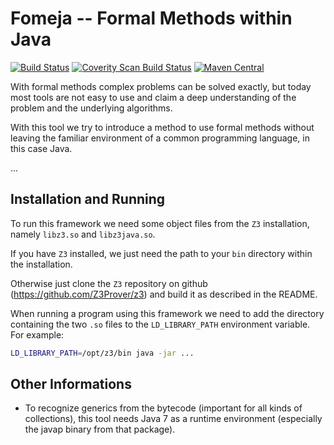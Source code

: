 Fomeja -- Formal Methods within Java
====================================

[![Build Status](https://travis-ci.org/razr69/fomeja.svg?branch=master)](https://travis-ci.org/razr69/fomeja)
[![Coverity Scan Build Status](https://scan.coverity.com/projects/8470/badge.svg)](https://scan.coverity.com/projects/fomeja)
[![Maven Central](https://img.shields.io/maven-central/v/de.uni_bremen.agra.fomeja/fomeja.svg)](http://mvnrepository.com/artifact/de.uni_bremen.agra.fomeja/fomeja)

With formal methods complex problems can be solved exactly, but today most
tools are not easy to use and claim a deep understanding of the problem and
the underlying algorithms.

With this tool we try to introduce a method to use formal methods without
leaving the familiar environment of a common programming language, in this case
Java.

...

Installation and Running
------------------------

To run this framework we need some object files from the `Z3` installation,
namely `libz3.so` and `libz3java.so`.


If you have `Z3` installed, we just need the path to your `bin` directory
within the installation.

Otherwise just clone the `Z3` repository on github
(https://github.com/Z3Prover/z3) and build it as described in the README.

When running a program using this framework we need to add the directory
containing the two `.so` files to the `LD_LIBRARY_PATH` environment variable.
For example:
```bash
LD_LIBRARY_PATH=/opt/z3/bin java -jar ...
```

Other Informations
------------------

- To recognize generics from the bytecode (important for all kinds of
collections), this tool needs Java 7 as a runtime environment (especially the
javap binary from that package).
